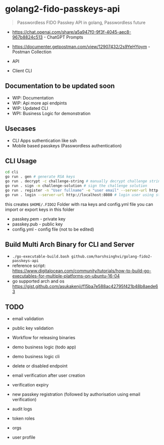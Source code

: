 # golang2-fido-passkeys-api

> Passwordless FIDO Passkey API in golang, Passwordless future

- <https://chat.openai.com/share/a5a947f0-9f3f-4045-aec8-967b8824c513> - ChatGPT Prompts
- <https://documenter.getpostman.com/view/12907432/2s9YeHYpym> - Postman Collection

- API
- Client CLI

## Documentation to be updated soon

- WIP: Documentation
- WIP: Api more api endpints
- WIP: Updated CLI
- WPI: Business Logic for demonstration

## Usecases

- CLI Apps suthentication like ssh
- Mobile based passkeys (Passwordless authentication)

## CLI Usage

```bash
cd cli
go run . gen # generate RSA keys
go run . decrypt -c challenge-string # manually decrypt challenge string and solve manually too
go run . sign -m challenge-solution # sign the challenge solution
go run . register -n "User fullname" -e "user email" --server-url http://localhost:8080 # register user with previously generated rsa keys and verify challenge
go run . login --server-url http://localhost:8080 # login user using stored keys
```

this creates `$HOME/.FIDO2` Folder with rsa keys and config.yml file
you can import or export keys in this folder

- passkey.pem - private key
- passkey.pub - public key
- config.yml -  config file (not to be edited)

## Build Multi Arch Binary for CLI and Server

- `./go-executable-build.bash github.com/harshsinghvi/golang-fido2-passkeys-api`
- reference script: <https://www.digitalocean.com/community/tutorials/how-to-build-go-executables-for-multiple-platforms-on-ubuntu-16-04>
- go supported arch and os <https://gist.github.com/asukakenji/f15ba7e588ac42795f421b48b8aede63>

## TODO

- email validation
- public key validation

- Workflow for releasing binaries
- demo business logic (todo app)
- demo business logic cli

- delete or disabled endpoint
- email verification after user creation
- verification expiry
- new passkey registration (followed by authorisation using email verification)
- audit logs
- token roles
- orgs
- user profile
